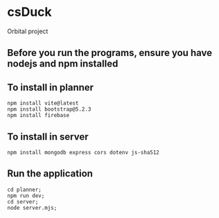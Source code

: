 # csDuck

Orbital project

## Before you run the programs, ensure you have nodejs and npm installed

## To install in planner

```
npm install vite@latest
npm install bootstrap@5.2.3
npm install firebase
```

## To install in server

```
npm install mongodb express cors dotenv js-sha512
```

## Run the application

```
cd planner; 
npm run dev;
cd server; 
node server.mjs;
```

